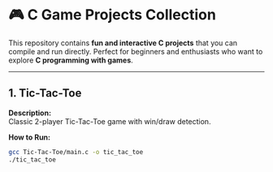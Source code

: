 # 🎮 C Game Projects Collection

This repository contains **fun and interactive C projects** that you can compile and run directly. Perfect for beginners and enthusiasts who want to explore **C programming with games**.

---

## **1. Tic-Tac-Toe**

**Description:**  
Classic 2-player Tic-Tac-Toe game with win/draw detection.

**How to Run:**
```bash
gcc Tic-Tac-Toe/main.c -o tic_tac_toe
./tic_tac_toe
